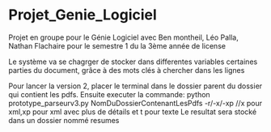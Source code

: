 # Projet_Genie_Logiciel
Projet en groupe pour le Génie Logiciel avec Ben montheil, Léo Palla, Nathan Flachaire pour le semestre 1 du la 3ème année de license


Le système va se chagrger de stocker dans differentes variables certaines parties du document, grâce à des mots clés à chercher dans les lignes

Pour lancer la version 2, placer le terminal dans le dossier parent du dossier qui contient les pdfs.
Ensuite executer la commande: python prototype_parseurv3.py NomDuDossierContenantLesPdfs -r/-x/-xp  //x pour xml,xp pour xml avec plus de détails et t pour texte
Le resultat sera stocké dans un dossier nommé resumes
